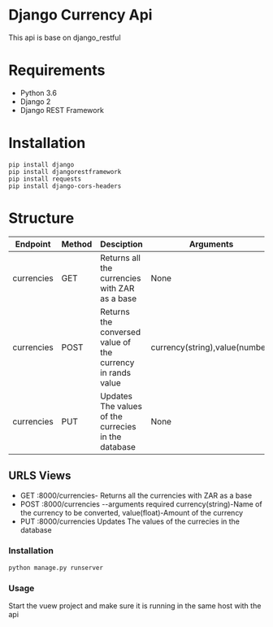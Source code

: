 # Django Currency Api
This api is base on django_restful

# Requirements
- Python 3.6
- Django 2
- Django REST Framework

# Installation

	pip install django
	pip install djangorestframework
	pip install requests
	pip install django-cors-headers
	
# Structure
| Endpoint   | Method  | Desciption  | Arguments  |
| ---------- | ------- | ----------- | ---------- |
| currencies | GET | Returns all the currencies with ZAR as a base | None  |
| currencies | POST | Returns the conversed value of the currency in rands value | currency(string),value(number) |
| currencies | PUT | Updates The values of the currecies in the database | None   |

## URLS Views
- GET  :8000/currencies- Returns all the currencies with ZAR as a base
- POST :8000/currencies --arguments required currency(string)-Name of the currency to be converted, value(float)-Amount of the currency 
- PUT  :8000/currencies Updates The values of the currecies in the database

### Installation
	python manage.py runserver
  
### Usage
  Start the vuew project and make sure it is running in the same host with the api
